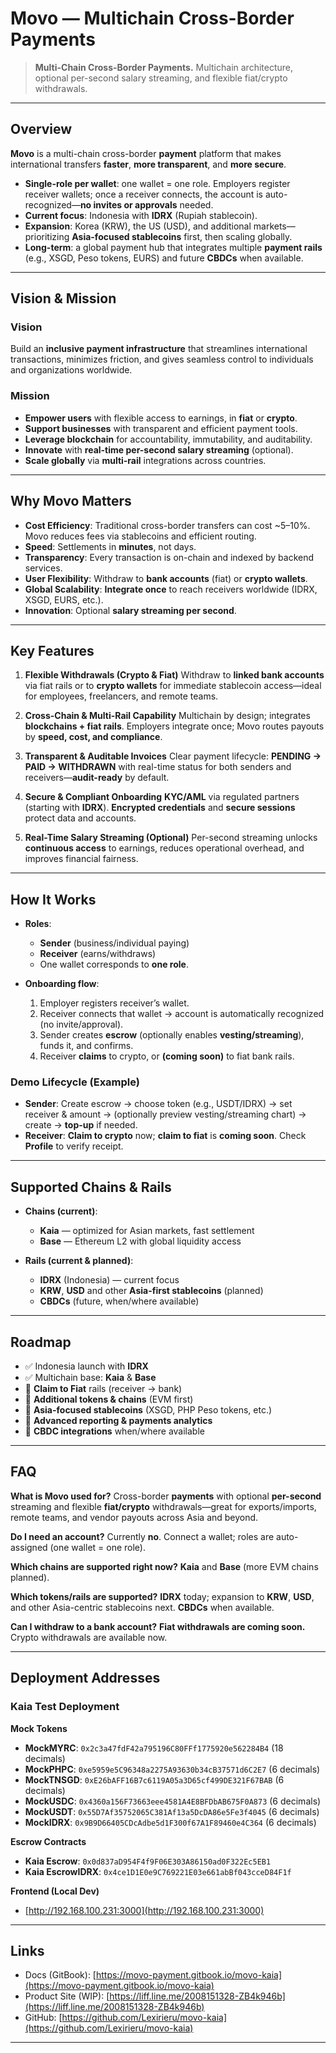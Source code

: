 # Movo — Multichain Cross-Border Payments

> **Multi-Chain Cross-Border Payments.**
> Multichain architecture, optional per-second salary streaming, and flexible fiat/crypto withdrawals.

---

## Overview

**Movo** is a multi-chain cross-border **payment** platform that makes international transfers **faster**, **more transparent**, and **more secure**.

* **Single-role per wallet**: one wallet = one role. Employers register receiver wallets; once a receiver connects, the account is auto-recognized—**no invites or approvals** needed.
* **Current focus**: Indonesia with **IDRX** (Rupiah stablecoin).
* **Expansion**: Korea (KRW), the US (USD), and additional markets—prioritizing **Asia-focused stablecoins** first, then scaling globally.
* **Long-term**: a global payment hub that integrates multiple **payment rails** (e.g., XSGD, Peso tokens, EURS) and future **CBDCs** when available.

---

## Vision & Mission

### Vision

Build an **inclusive payment infrastructure** that streamlines international transactions, minimizes friction, and gives seamless control to individuals and organizations worldwide.

### Mission

* **Empower users** with flexible access to earnings, in **fiat** or **crypto**.
* **Support businesses** with transparent and efficient payment tools.
* **Leverage blockchain** for accountability, immutability, and auditability.
* **Innovate** with **real-time per-second salary streaming** (optional).
* **Scale globally** via **multi-rail** integrations across countries.

---

## Why Movo Matters

* **Cost Efficiency**: Traditional cross-border transfers can cost \~5–10%. Movo reduces fees via stablecoins and efficient routing.
* **Speed**: Settlements in **minutes**, not days.
* **Transparency**: Every transaction is on-chain and indexed by backend services.
* **User Flexibility**: Withdraw to **bank accounts** (fiat) or **crypto wallets**.
* **Global Scalability**: **Integrate once** to reach receivers worldwide (IDRX, XSGD, EURS, etc.).
* **Innovation**: Optional **salary streaming per second**.

---

## Key Features

1. **Flexible Withdrawals (Crypto & Fiat)**
   Withdraw to **linked bank accounts** via fiat rails or to **crypto wallets** for immediate stablecoin access—ideal for employees, freelancers, and remote teams.

2. **Cross-Chain & Multi-Rail Capability**
   Multichain by design; integrates **blockchains + fiat rails**. Employers integrate once; Movo routes payouts by **speed, cost, and compliance**.

3. **Transparent & Auditable Invoices**
   Clear payment lifecycle: **PENDING → PAID → WITHDRAWN** with real-time status for both senders and receivers—**audit-ready** by default.

4. **Secure & Compliant Onboarding**
   **KYC/AML** via regulated partners (starting with **IDRX**). **Encrypted credentials** and **secure sessions** protect data and accounts.

5. **Real-Time Salary Streaming (Optional)**
   Per-second streaming unlocks **continuous access** to earnings, reduces operational overhead, and improves financial fairness.

---

## How It Works

* **Roles**:

  * **Sender** (business/individual paying)
  * **Receiver** (earns/withdraws)
  * One wallet corresponds to **one role**.

* **Onboarding flow**:

  1. Employer registers receiver’s wallet.
  2. Receiver connects that wallet → account is automatically recognized (no invite/approval).
  3. Sender creates **escrow** (optionally enables **vesting/streaming**), funds it, and confirms.
  4. Receiver **claims** to crypto, or **(coming soon)** to fiat bank rails.

### Demo Lifecycle (Example)

* **Sender**: Create escrow → choose token (e.g., USDT/IDRX) → set receiver & amount → (optionally preview vesting/streaming chart) → create → **top-up** if needed.
* **Receiver**: **Claim to crypto** now; **claim to fiat** is **coming soon**. Check **Profile** to verify receipt.

---

## Supported Chains & Rails

* **Chains (current)**:

  * **Kaia** — optimized for Asian markets, fast settlement
  * **Base** — Ethereum L2 with global liquidity access

* **Rails (current & planned)**:

  * **IDRX** (Indonesia) — current focus
  * **KRW**, **USD** and other **Asia-first stablecoins** (planned)
  * **CBDCs** (future, when/where available)

---

## Roadmap

* ✅ Indonesia launch with **IDRX**
* ✅ Multichain base: **Kaia** & **Base**
* 🚧 **Claim to Fiat** rails (receiver → bank)
* 🚧 **Additional tokens & chains** (EVM first)
* 🚧 **Asia-focused stablecoins** (XSGD, PHP Peso tokens, etc.)
* 🚧 **Advanced reporting & payments analytics**
* 🔭 **CBDC integrations** when/where available

---

## FAQ

**What is Movo used for?**
Cross-border **payments** with optional **per-second** streaming and flexible **fiat/crypto** withdrawals—great for exports/imports, remote teams, and vendor payouts across Asia and beyond.

**Do I need an account?**
Currently **no**. Connect a wallet; roles are auto-assigned (one wallet = one role).

**Which chains are supported right now?**
**Kaia** and **Base** (more EVM chains planned).

**Which tokens/rails are supported?**
**IDRX** today; expansion to **KRW**, **USD**, and other Asia-centric stablecoins next. **CBDCs** when available.

**Can I withdraw to a bank account?**
**Fiat withdrawals are coming soon.** Crypto withdrawals are available now.

---

## Deployment Addresses

### Kaia Test Deployment

**Mock Tokens**

* **MockMYRC**: `0x2c3a47fdF42a795196C80FFf1775920e562284B4` (18 decimals)
* **MockPHPC**: `0xe5959e5C96348a2275A93630b34cB37571d6C2E7` (6 decimals)
* **MockTNSGD**: `0xE26bAFF16B7c6119A05a3D65cf499DE321F67BAB` (6 decimals)
* **MockUSDC**: `0x4360a156F73663eee4581A4E8BFDbAB675F0A873` (6 decimals)
* **MockUSDT**: `0x55D7Af35752065C381Af13a5DcDA86e5Fe3f4045` (6 decimals)
* **MockIDRX**: `0x9B9D66405CDcAdbe5d1F300f67A1F89460e4C364` (6 decimals)

**Escrow Contracts**

* **Kaia Escrow**: `0x0d837aD954F4f9F06E303A86150ad0F322Ec5EB1`
* **Kaia EscrowIDRX**: `0x4ce1D1E0e9C769221E03e661abBf043cceD84F1f`

**Frontend (Local Dev)**

* [http://192.168.100.231:3000](http://192.168.100.231:3000)

---

## Links

* Docs (GitBook): [https://movo-payment.gitbook.io/movo-kaia](https://movo-payment.gitbook.io/movo-kaia)
* Product Site (WIP): [https://liff.line.me/2008151328-ZB4k946b](https://liff.line.me/2008151328-ZB4k946b)
* GitHub: [https://github.com/Lexirieru/movo-kaia](https://github.com/Lexirieru/movo-kaia)

---
